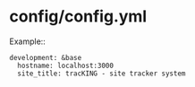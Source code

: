 config/config.yml
=================

Example::

    development: &base
      hostname: localhost:3000
      site_title: tracKING - site tracker system
